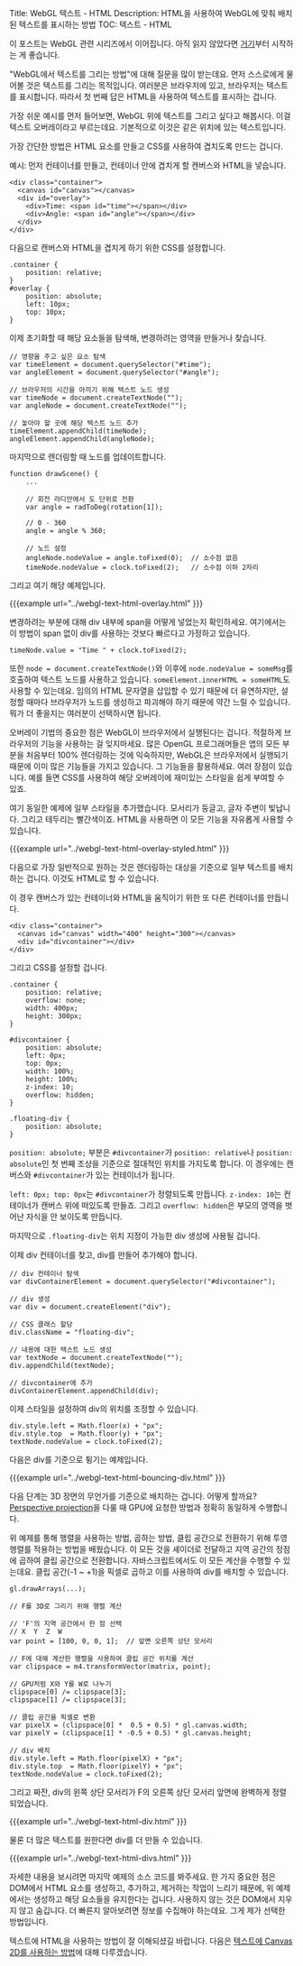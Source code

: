 Title: WebGL 텍스트 - HTML
Description: HTML을 사용하여 WebGL에 맞춰 배치된 텍스트를 표시하는 방법
TOC: 텍스트 - HTML


이 포스트는 WebGL 관련 시리즈에서 이어집니다.
아직 읽지 않았다면 [거기](webgl-3d-perspective.html)부터 시작하는 게 좋습니다.

"WebGL에서 텍스트를 그리는 방법"에 대해 질문을 많이 받는데요.
먼저 스스로에게 물어볼 것은 텍스트를 그리는 목적입니다.
여러분은 브라우저에 있고, 브라우저는 텍스트를 표시합니다.
따라서 첫 번째 답은 HTML을 사용하여 텍스트를 표시하는 겁니다.

가장 쉬운 예시를 먼저 들어보면, WebGL 위에 텍스트를 그리고 싶다고 해봅시다.
이걸 텍스트 오버레이라고 부르는데요.
기본적으로 이것은 같은 위치에 있는 텍스트입니다.

가장 간단한 방법은 HTML 요소를 만들고 CSS를 사용하여 겹치도록 만드는 겁니다.

예시: 먼저 컨테이너를 만들고, 컨테이너 안에 겹치게 할 캔버스와 HTML을 넣습니다.

    <div class="container">
      <canvas id="canvas"></canvas>
      <div id="overlay">
        <div>Time: <span id="time"></span></div>
        <div>Angle: <span id="angle"></span></div>
      </div>
    </div>

다음으로 캔버스와 HTML을 겹치게 하기 위한 CSS를 설정합니다.

    .container {
        position: relative;
    }
    #overlay {
        position: absolute;
        left: 10px;
        top: 10px;
    }

이제 초기화할 때 해당 요소들을 탐색해, 변경하려는 영역을 만들거나 찾습니다.

    // 영향을 주고 싶은 요소 탐색
    var timeElement = document.querySelector("#time");
    var angleElement = document.querySelector("#angle");

    // 브라우저의 시간을 아끼기 위해 텍스트 노드 생성
    var timeNode = document.createTextNode("");
    var angleNode = document.createTextNode("");

    // 놓아야 할 곳에 해당 텍스트 노드 추가
    timeElement.appendChild(timeNode);
    angleElement.appendChild(angleNode);

마지막으로 렌더링할 때 노드를 업데이트합니다.

    function drawScene() {
        ...

        // 회전 라디안에서 도 단위로 전환
        var angle = radToDeg(rotation[1]);

        // 0 - 360
        angle = angle % 360;

        // 노드 설정
        angleNode.nodeValue = angle.toFixed(0);  // 소수점 없음
        timeNode.nodeValue = clock.toFixed(2);   // 소수점 이하 2자리

그리고 여기 해당 예제입니다.

{{{example url="../webgl-text-html-overlay.html" }}}

변경하려는 부분에 대해 div 내부에 span을 어떻게 넣었는지 확인하세요.
여기에서는 이 방법이 span 없이 div를 사용하는 것보다 빠르다고 가정하고 있습니다.

    timeNode.value = "Time " + clock.toFixed(2);

또한 `node = document.createTextNode()`와 이후에 `node.nodeValue = someMsg`를 호출하여 텍스트 노드를 사용하고 있습니다.
`someElement.innerHTML = someHTML`도 사용할 수 있는데요.
임의의 HTML 문자열을 삽입할 수 있기 때문에 더 유연하지만, 설정할 때마다 브라우저가 노드를 생성하고 파괴해야 하기 때문에 약간 느릴 수 있습니다.
뭐가 더 좋을지는 여러분이 선택하시면 됩니다.

오버레이 기법의 중요한 점은 WebGL이 브라우저에서 실행된다는 겁니다.
적절하게 브라우저의 기능을 사용하는 걸 잊지마세요.
많은 OpenGL 프로그래머들은 앱의 모든 부분을 처음부터 100% 렌더링하는 것에 익숙하지만, WebGL은 브라우저에서 실행되기 때문에 이미 많은 기능들을 가지고 있습니다.
그 기능들을 활용하세요.
여러 장점이 있습니다.
예를 들면 CSS를 사용하여 해당 오버레이에 재미있는 스타일을 쉽게 부여할 수 있죠.

여기 동일한 예제에 일부 스타일을 추가했습니다.
모서리가 둥글고, 글자 주변이 빛납니다.
그리고 테두리는 빨간색이죠.
HTML을 사용하면 이 모든 기능을 자유롭게 사용할 수 있습니다.

{{{example url="../webgl-text-html-overlay-styled.html" }}}

다음으로 가장 일반적으로 원하는 것은 렌더링하는 대상을 기준으로 일부 텍스트를 배치하는 겁니다.
이것도 HTML로 할 수 있습니다.

이 경우 캔버스가 있는 컨테이너와 HTML을 움직이기 위한 또 다른 컨테이너를 만듭니다.

    <div class="container">
      <canvas id="canvas" width="400" height="300"></canvas>
      <div id="divcontainer"></div>
    </div>

그리고 CSS를 설정할 겁니다.

    .container {
        position: relative;
        overflow: none;
        width: 400px;
        height: 300px;
    }

    #divcontainer {
        position: absolute;
        left: 0px;
        top: 0px;
        width: 100%;
        height: 100%;
        z-index: 10;
        overflow: hidden;
    }

    .floating-div {
        position: absolute;
    }

`position: absolute;` 부분은 `#divcontainer`가 `position: relative`나 `position: absolute`인 첫 번째 조상을 기준으로 절대적인 위치를 가지도록 합니다.
이 경우에는 캔버스와 `#divcontainer`가 있는 컨테이너가 됩니다.

`left: 0px; top: 0px`는 `#divcontainer`가 정렬되도록 만듭니다.
`z-index: 10`는 컨테이너가 캔버스 위에 떠있도록 만들죠.
그리고 `overflow: hidden`은 부모의 영역을 벗어난 자식을 안 보이도록 만듭니다.

마지막으로 `.floating-div`는 위치 지정이 가능한 div 생성에 사용될 겁니다.

이제 div 컨테이너를 찾고, div를 만들어 추가해야 합니다.

    // div 컨테이너 탐색
    var divContainerElement = document.querySelector("#divcontainer");

    // div 생성
    var div = document.createElement("div");

    // CSS 클래스 할당
    div.className = "floating-div";

    // 내용에 대한 텍스트 노드 생성
    var textNode = document.createTextNode("");
    div.appendChild(textNode);

    // divcontainer에 추가
    divContainerElement.appendChild(div);

이제 스타일을 설정하여 div의 위치를 조정할 수 있습니다.

    div.style.left = Math.floor(x) + "px";
    div.style.top  = Math.floor(y) + "px";
    textNode.nodeValue = clock.toFixed(2);

다음은 div를 기준으로 튕기는 예제입니다.

{{{example url="../webgl-text-html-bouncing-div.html" }}}

다음 단계는 3D 장면의 무언가를 기준으로 배치하는 겁니다.
어떻게 할까요?
[Perspective projection](webgl-3d-perspective.html)을 다룰 때 GPU에 요청한 방법과 정확히 동일하게 수행합니다.

위 예제를 통해 행렬을 사용하는 방법, 곱하는 방법, 클립 공간으로 전환하기 위해 투영 행렬를 적용하는 방법을 배웠습니다.
이 모든 것을 셰이더로 전달하고 지역 공간의 정점에 곱하여 클립 공간으로 전환합니다.
자바스크립트에서도 이 모든 계산을 수행할 수 있는데요.
클립 공간(-1 ~ +1)을 픽셀로 곱하고 이를 사용하여 div를 배치할 수 있습니다.

    gl.drawArrays(...);

    // F를 3D로 그리기 위해 행렬 계산

    // 'F'의 지역 공간에서 한 점 선택
    // X  Y  Z  W
    var point = [100, 0, 0, 1];  // 앞면 오른쪽 상단 모서리

    // F에 대해 계산한 행렬을 사용하여 클립 공간 위치를 계산
    var clipspace = m4.transformVector(matrix, point);

    // GPU처럼 X와 Y를 W로 나누기
    clipspace[0] /= clipspace[3];
    clipspace[1] /= clipspace[3];

    // 클립 공간을 픽셀로 변환
    var pixelX = (clipspace[0] *  0.5 + 0.5) * gl.canvas.width;
    var pixelY = (clipspace[1] * -0.5 + 0.5) * gl.canvas.height;

    // div 배치
    div.style.left = Math.floor(pixelX) + "px";
    div.style.top  = Math.floor(pixelY) + "px";
    textNode.nodeValue = clock.toFixed(2);

그리고 짜잔, div의 왼쪽 상단 모서리가 F의 오른쪽 상단 모서리 앞면에 완벽하게 정렬되었습니다.

{{{example url="../webgl-text-html-div.html" }}}

물론 더 많은 텍스트를 원한다면 div를 더 만들 수 있습니다.

{{{example url="../webgl-text-html-divs.html" }}}

자세한 내용을 보시려면 마지막 예제의 소스 코드를 봐주세요.
한 가지 중요한 점은 DOM에서 HTML 요소를 생성하고, 추가하고, 제거하는 작업이 느리기 때문에, 위 예제에서는 생성하고 해당 요소들을 유지한다는 겁니다.
사용하지 않는 것은 DOM에서 지우지 않고 숨깁니다.
더 빠른지 알아보려면 정보를 수집해야 하는데요.
그게 제가 선택한 방법입니다.

텍스트에 HTML을 사용하는 방법이 잘 이해되셨길 바랍니다.
다음은 [텍스트에 Canvas 2D를 사용하는 방법](webgl-text-canvas2d.html)에 대해 다루겠습니다.

